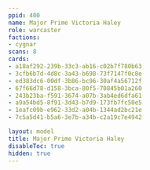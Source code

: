 ```yaml
---
ppid: 400
name: Major Prime Victoria Haley
role: warcaster
factions:
- cygnar
scans: 8
cards:
- a18af292-239b-33c3-ab16-c02b7f780b63
- 3cfb6b7d-4d8c-3a43-b698-73f7147f0c8e
- ed383dc6-00df-3b86-bc96-30af4a56712f
- 67f66d78-d158-3bca-80f5-70845b01a260
- 243b23ba-f591-3674-a07b-3ab4ed6dfa61
- a9a54bd5-8f91-3d43-b7d9-173fb7fc50e5
- 1eafc09b-e962-33d2-a04b-1344ad2bc21e
- 7c5a5d41-b5a6-3e7b-a34b-c2a19c7e4942

layout: model
title: Major Prime Victoria Haley
disableToc: true
hidden: true
---
```

